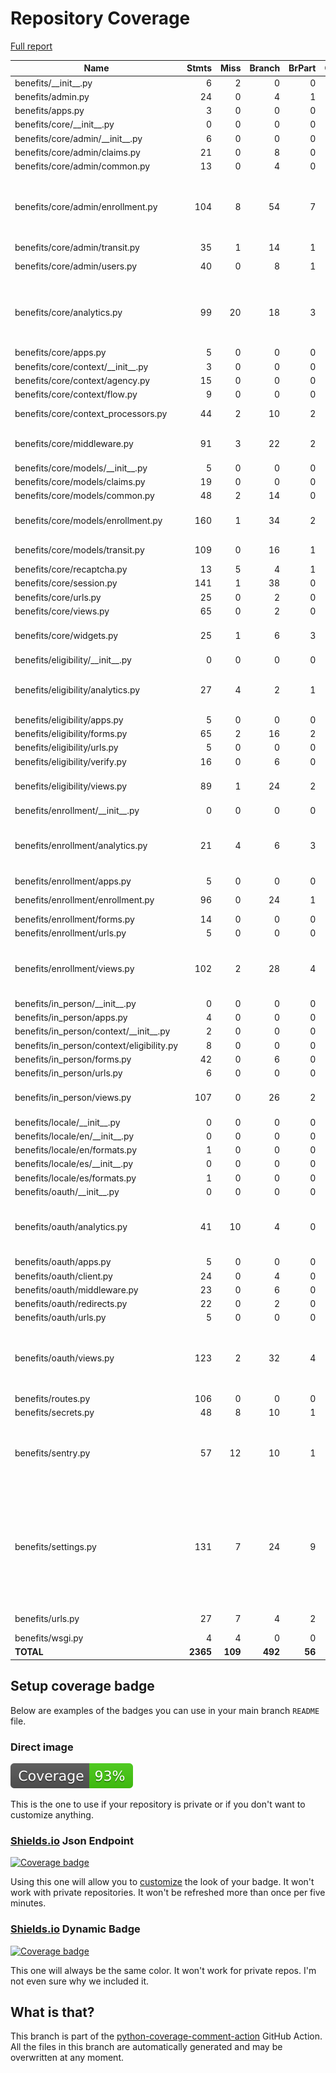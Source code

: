 # Repository Coverage

[Full report](https://htmlpreview.github.io/?https://github.com/cal-itp/benefits/blob/python-coverage-comment-action-data/htmlcov/index.html)

| Name                                        |    Stmts |     Miss |   Branch |   BrPart |   Cover |   Missing |
|-------------------------------------------- | -------: | -------: | -------: | -------: | ------: | --------: |
| benefits/\_\_init\_\_.py                    |        6 |        2 |        0 |        0 |     67% |       5-7 |
| benefits/admin.py                           |       24 |        0 |        4 |        1 |     96% |    41->53 |
| benefits/apps.py                            |        3 |        0 |        0 |        0 |    100% |           |
| benefits/core/\_\_init\_\_.py               |        0 |        0 |        0 |        0 |    100% |           |
| benefits/core/admin/\_\_init\_\_.py         |        6 |        0 |        0 |        0 |    100% |           |
| benefits/core/admin/claims.py               |       21 |        0 |        8 |        0 |    100% |           |
| benefits/core/admin/common.py               |       13 |        0 |        4 |        0 |    100% |           |
| benefits/core/admin/enrollment.py           |      104 |        8 |       54 |        7 |     89% |23, 35, 39, 45, 104, 118-119, 181 |
| benefits/core/admin/transit.py              |       35 |        1 |       14 |        1 |     96% |        47 |
| benefits/core/admin/users.py                |       40 |        0 |        8 |        1 |     98% |  46->exit |
| benefits/core/analytics.py                  |       99 |       20 |       18 |        3 |     72% |136-138, 143, 149-171, 182 |
| benefits/core/apps.py                       |        5 |        0 |        0 |        0 |    100% |           |
| benefits/core/context/\_\_init\_\_.py       |        3 |        0 |        0 |        0 |    100% |           |
| benefits/core/context/agency.py             |       15 |        0 |        0 |        0 |    100% |           |
| benefits/core/context/flow.py               |        9 |        0 |        0 |        0 |    100% |           |
| benefits/core/context\_processors.py        |       44 |        2 |       10 |        2 |     93% |28->36, 81, 106 |
| benefits/core/middleware.py                 |       91 |        3 |       22 |        2 |     96% |58-59, 78->83, 146 |
| benefits/core/models/\_\_init\_\_.py        |        5 |        0 |        0 |        0 |    100% |           |
| benefits/core/models/claims.py              |       19 |        0 |        0 |        0 |    100% |           |
| benefits/core/models/common.py              |       48 |        2 |       14 |        0 |     97% |     86-87 |
| benefits/core/models/enrollment.py          |      160 |        1 |       34 |        2 |     98% |182, 286->297 |
| benefits/core/models/transit.py             |      109 |        0 |       16 |        1 |     99% |  212->220 |
| benefits/core/recaptcha.py                  |       13 |        5 |        4 |        1 |     53% |     26-32 |
| benefits/core/session.py                    |      141 |        1 |       38 |        0 |     99% |        52 |
| benefits/core/urls.py                       |       25 |        0 |        2 |        0 |    100% |           |
| benefits/core/views.py                      |       65 |        0 |        2 |        0 |    100% |           |
| benefits/core/widgets.py                    |       25 |        1 |        6 |        3 |     87% |17, 18->exit, 40->43 |
| benefits/eligibility/\_\_init\_\_.py        |        0 |        0 |        0 |        0 |    100% |           |
| benefits/eligibility/analytics.py           |       27 |        4 |        2 |        1 |     83% |21, 39->exit, 45, 55, 60 |
| benefits/eligibility/apps.py                |        5 |        0 |        0 |        0 |    100% |           |
| benefits/eligibility/forms.py               |       65 |        2 |       16 |        2 |     95% |   41, 141 |
| benefits/eligibility/urls.py                |        5 |        0 |        0 |        0 |    100% |           |
| benefits/eligibility/verify.py              |       16 |        0 |        6 |        0 |    100% |           |
| benefits/eligibility/views.py               |       89 |        1 |       24 |        2 |     97% |48, 105->exit |
| benefits/enrollment/\_\_init\_\_.py         |        0 |        0 |        0 |        0 |    100% |           |
| benefits/enrollment/analytics.py            |       21 |        4 |        6 |        3 |     74% |21->23, 24, 32->exit, 43, 48, 61 |
| benefits/enrollment/apps.py                 |        5 |        0 |        0 |        0 |    100% |           |
| benefits/enrollment/enrollment.py           |       96 |        0 |       24 |        1 |     99% |  170->169 |
| benefits/enrollment/forms.py                |       14 |        0 |        0 |        0 |    100% |           |
| benefits/enrollment/urls.py                 |        5 |        0 |        0 |        0 |    100% |           |
| benefits/enrollment/views.py                |      102 |        2 |       28 |        4 |     95% |37->50, 79, 101->exit, 152 |
| benefits/in\_person/\_\_init\_\_.py         |        0 |        0 |        0 |        0 |    100% |           |
| benefits/in\_person/apps.py                 |        4 |        0 |        0 |        0 |    100% |           |
| benefits/in\_person/context/\_\_init\_\_.py |        2 |        0 |        0 |        0 |    100% |           |
| benefits/in\_person/context/eligibility.py  |        8 |        0 |        0 |        0 |    100% |           |
| benefits/in\_person/forms.py                |       42 |        0 |        6 |        0 |    100% |           |
| benefits/in\_person/urls.py                 |        6 |        0 |        0 |        0 |    100% |           |
| benefits/in\_person/views.py                |      107 |        0 |       26 |        2 |     98% |60->75, 125->exit |
| benefits/locale/\_\_init\_\_.py             |        0 |        0 |        0 |        0 |    100% |           |
| benefits/locale/en/\_\_init\_\_.py          |        0 |        0 |        0 |        0 |    100% |           |
| benefits/locale/en/formats.py               |        1 |        0 |        0 |        0 |    100% |           |
| benefits/locale/es/\_\_init\_\_.py          |        0 |        0 |        0 |        0 |    100% |           |
| benefits/locale/es/formats.py               |        1 |        0 |        0 |        0 |    100% |           |
| benefits/oauth/\_\_init\_\_.py              |        0 |        0 |        0 |        0 |    100% |           |
| benefits/oauth/analytics.py                 |       41 |       10 |        4 |        0 |     78% |30, 37, 53, 60-61, 71, 76, 81, 86, 91 |
| benefits/oauth/apps.py                      |        5 |        0 |        0 |        0 |    100% |           |
| benefits/oauth/client.py                    |       24 |        0 |        4 |        0 |    100% |           |
| benefits/oauth/middleware.py                |       23 |        0 |        6 |        0 |    100% |           |
| benefits/oauth/redirects.py                 |       22 |        0 |        2 |        0 |    100% |           |
| benefits/oauth/urls.py                      |        5 |        0 |        0 |        0 |    100% |           |
| benefits/oauth/views.py                     |      123 |        2 |       32 |        4 |     96% |78, 131->147, 144->135, 175 |
| benefits/routes.py                          |      106 |        0 |        0 |        0 |    100% |           |
| benefits/secrets.py                         |       48 |        8 |       10 |        1 |     81% |     90-99 |
| benefits/sentry.py                          |       57 |       12 |       10 |        1 |     81% |19, 24-25, 30, 34-35, 63-64, 87-108 |
| benefits/settings.py                        |      131 |        7 |       24 |        9 |     90% |103, 124->129, 140->143, 159, 312, 324, 326, 341, 353 |
| benefits/urls.py                            |       27 |        7 |        4 |        2 |     71% |33->44, 48-62 |
| benefits/wsgi.py                            |        4 |        4 |        0 |        0 |      0% |     10-17 |
|                                   **TOTAL** | **2365** |  **109** |  **492** |   **56** | **94%** |           |


## Setup coverage badge

Below are examples of the badges you can use in your main branch `README` file.

### Direct image

[![Coverage badge](https://raw.githubusercontent.com/cal-itp/benefits/python-coverage-comment-action-data/badge.svg)](https://htmlpreview.github.io/?https://github.com/cal-itp/benefits/blob/python-coverage-comment-action-data/htmlcov/index.html)

This is the one to use if your repository is private or if you don't want to customize anything.

### [Shields.io](https://shields.io) Json Endpoint

[![Coverage badge](https://img.shields.io/endpoint?url=https://raw.githubusercontent.com/cal-itp/benefits/python-coverage-comment-action-data/endpoint.json)](https://htmlpreview.github.io/?https://github.com/cal-itp/benefits/blob/python-coverage-comment-action-data/htmlcov/index.html)

Using this one will allow you to [customize](https://shields.io/endpoint) the look of your badge.
It won't work with private repositories. It won't be refreshed more than once per five minutes.

### [Shields.io](https://shields.io) Dynamic Badge

[![Coverage badge](https://img.shields.io/badge/dynamic/json?color=brightgreen&label=coverage&query=%24.message&url=https%3A%2F%2Fraw.githubusercontent.com%2Fcal-itp%2Fbenefits%2Fpython-coverage-comment-action-data%2Fendpoint.json)](https://htmlpreview.github.io/?https://github.com/cal-itp/benefits/blob/python-coverage-comment-action-data/htmlcov/index.html)

This one will always be the same color. It won't work for private repos. I'm not even sure why we included it.

## What is that?

This branch is part of the
[python-coverage-comment-action](https://github.com/marketplace/actions/python-coverage-comment)
GitHub Action. All the files in this branch are automatically generated and may be
overwritten at any moment.